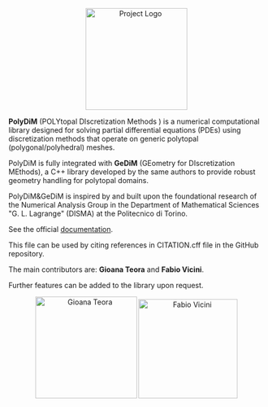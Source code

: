 <p align="center">
  <img src="https://www.polydim.it/images/logo2.png" width="200" alt="Project Logo">
</p>

**PolyDiM** (POLYtopal DIscretization Methods ) is a numerical computational library designed for solving partial differential equations (PDEs) using discretization methods that operate on generic polytopal (polygonal/polyhedral) meshes.

PolyDiM is fully integrated with **GeDiM** (GEometry for DIscretization MEthods), a C++ library developed by the same authors to provide robust geometry handling for
polytopal domains. 

PolyDiM&GeDiM is inspired by and built upon the foundational research of the Numerical Analysis Group in the Department of Mathematical Sciences "G. L. Lagrange" (DISMA) at the Politecnico di Torino.

See the official [documentation](https://polydim.it/).

This file can be used by citing references in CITATION.cff file in the GitHub repository.

The main contributors are: **Gioana Teora** and **Fabio Vicini**.

Further features can be added to the library upon request.

<p align="center">
  <img src="https://media.licdn.com/dms/image/v2/C4E03AQE9z6jfEP4J4g/profile-displayphoto-shrink_400_400/profile-displayphoto-shrink_400_400/0/1633956120322?e=1762992000&v=beta&t=r0zMY5qByRy83xAcLHHZ6FNnWQCWC5jWizd6jHxY4ng" width="200" alt="Gioana Teora">
  <img src="https://mypoli.polito.it/_library/image_pub.asp?matricola=034851" width="195" alt="Fabio Vicini">
</p>

